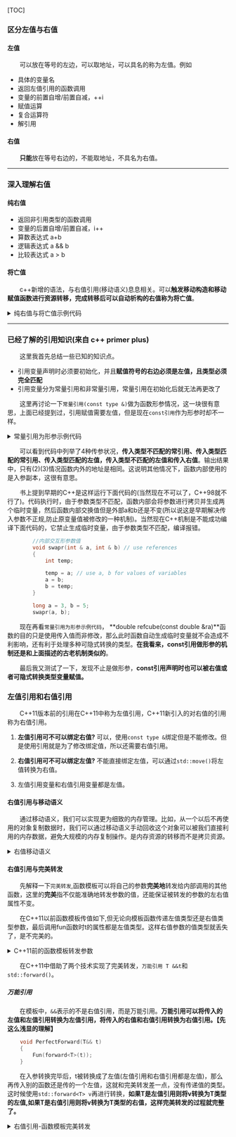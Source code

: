 [TOC]

### 区分左值与右值

#### 左值

&emsp;&emsp;可以放在等号的左边，可以取地址，可以具名的称为左值。例如

* 具体的变量名
* 返回左值引用的函数调用
* 变量的前置自增/前置自减，++i
* 赋值运算
* 复合运算符
* 解引用

#### 右值

&emsp;&emsp;**只能**放在等号右边的，不能取地址，不具名为右值。

---

### 深入理解右值

#### 纯右值 

* 返回非引用类型的函数调用
* 变量的后置自增/前置自减，i++
* 算数表达式 a+b
* 逻辑表达式 a && b
* 比较表达式 a > b


#### 将亡值

&emsp;&emsp;c++新增的语法，与右值引用(移动语义)息息相关。可以**触发移动构造和移动赋值函数进行资源转移，完成转移后可以自动析构的右值称为将亡值**。

<details>
<summary> 纯右值与将亡值示例代码 </summary>

```c++
    #include <iostream>
    using namespace std;

    //测试将亡值解开注释  测试纯右值注释
    #define DYINGVALUE 1    

    class A{
        private:
                int aa;
        public:

                A(){
                    cout<<"构造函数"<<endl;
                }

                A(const A & a){
                    cout<<"拷贝构造函数"<<endl;
                    this->aa = a.aa;
                }

                A &operator=(const A & a){
                    this->aa = a.aa;
                    cout << "普通赋值函数" << endl;

                    return *this;
                }
    #ifdef DYINGVALUE
                A(A && a) {
                    this->aa = a.aa;
                    cout << "移动构造函数" << endl;
                }

                A &operator=(A && a){
                    this->aa = a.aa;
                    cout << "移动赋值函数" << endl;

                    return *this;
                }
    #endif
                ~A(){
                    cout<<"析构函数"<<endl;
                }
    };

    A CreateA(){
        A a;
        return a;
    }

    int main(){

        A a1  = CreateA();
        cout<<"========"<<endl;

        A a2;
        cout<<"========"<<endl;

        a2 = CreateA();
        cout<<"========"<<endl;
        
        return 0;
    }

    /*
    使用 g++ main.cpp -std=c++11 -fno-elide-constructors 编译，显示被编译器优化的执行步骤

    测试将亡值结果
                    构造函数
                    移动构造函数
                    析构函数
                    移动构造函数  <==使用移动构造函数转移资源，然后析构
                    析构函数
                    ========
                    构造函数
                    ========
                    构造函数
                    移动构造函数
                    析构函数
                    移动赋值函数  <==使用移动赋值函数转移资源，然后析构
                    析构函数
                    ========
                    析构函数
                    析构函数

    测试纯右值结果
                    构造函数
                    拷贝构造函数
                    析构函数
                    拷贝构造函数
                    析构函数
                    ========
                    构造函数
                    ========
                    构造函数
                    拷贝构造函数
                    析构函数
                    普通赋值函数
                    析构函数
                    ========
                    析构函数
                    析构函数
    */
```
</details>

---

### 已经了解的引用知识(来自 c++ primer plus)

&emsp;&emsp;这里我首先总结一些已知的知识点。

* 引用变量声明时必须要初始化，并且**赋值符号的右边必须是左值，且类型必须完全匹配**
* 引用变量分为常量引用和非常量引用，常量引用在初始化后就无法再更改了

&emsp;&emsp;这里再讨论一下`常量引用(const type &)`做为函数形参情况，这一块很有意思，上面已经提到过，引用赋值需要左值，但是现在`const引用`作为形参时却不一样。

<details>

<summary> 常量引用为形参示例代码 </summary>

```c++

    #include <iostream>
    using namespace std;

    double refcube(const double &ra){
        cout <<"re address = "<<&ra<<endl;
        return ra * ra * ra;
    }

    int main (){
    
        int l = 10;
        const int & q = l;
        cout <<"q address = "<<&q<<endl;
        refcube(q);

        cout<<endl;

        double m = 3.14;
        const double & n = m;
        cout <<"n address = "<<&n<<endl;
        refcube(n);

        cout<<endl;

        double z = 3.14;
        cout <<"z address = "<<&z<<endl;
        refcube(z);

        cout<<endl;

        int y = 4;
        cout <<"y address = "<<&y<<endl;
        refcube(y);

        cout<<endl;

        int x = 5;
        cout <<"x address = "<<&x<<endl;
        refcube(std::move(x));

        return 0;
    }


    /* 执行结果:
        q  address = 0x7fff096d2ee4
        re address = 0x7fff096d2ee8  <=传入类型不匹配的常引用(1)

        n  address = 0x7fff096d2ed8
        re address = 0x7fff096d2ed8  <=传入类型匹配的常引用(2)

        z  address = 0x7fff096d2ed0
        re address = 0x7fff096d2ed0  <=传入类型匹配的左值(3)

        y  address = 0x7fff096d2ecc
        re address = 0x7fff096d2ef0  <=传入类型不匹配的左值(4)

        x  address = 0x7fff096d2ec8
        re address = 0x7fff096d2ef8 <=传入右值(5)
     */
```

</details>

&emsp;&emsp;可以看到代码中列举了4种传参状况，**传入类型不匹配的常引用、传入类型匹配的常引用、传入类型匹配的左值，传入类型不匹配的左值和传入右值**。输出结果中，只有(2)(3)情况函数内外的地址是相同。这说明其他情况下，函数内部使用的是入参副本，这很有意思。

&emsp;&emsp;书上提到早期的C++是这样运行下面代码的(当然现在不可以了，C++98就不行了)。代码执行时，由于参数类型不匹配，函数内部会将参数进行拷贝并生成两个临时变量，然后函数内部交换值但是外部a和b还是不变(所以说这是早期解决传入参数不正规,防止原变量值被修改的一种机制)。当然现在C++机制是不能成功编译下面代码的，它禁止生成临时变量，由于参数类型不匹配，编译报错。

```c++
        //内部交互形参数值
        void swapr(int & a, int & b) // use references
        {
            int temp;

            temp = a; // use a, b for values of variables
            a = b;
            b = temp;
        }

        long a = 3, b = 5;
        swapr(a, b);
```

&emsp;&emsp;现在再看`常量引用为形参示例代码`， **double refcube(const double &ra)**函数的目的只是使用传入值而非修改，那么此时函数自动生成临时变量就不会造成不利影响，还有利于处理多种可隐式转换的类型。**在我看来，const引用做形参的机制还是和上面描述的古老机制类似的**。  

&emsp;&emsp;最后我又测试了一下，发现不止是做形参，**const引用声明时也可以被右值或者可隐式转换类型变量赋值。**



### 左值引用和右值引用

&emsp;&emsp;C++11版本前的引用在C++11中称为左值引用，C++11新引入的对右值的引用称为右值引用。

1. **左值引用可不可以绑定右值?**  可以，使用`const type &`绑定但是不能修改。但是使用引用就是为了修改绑定值，所以还需要右值引用。

2. **右值引用可不可以绑定左值?** 不能直接绑定左值，可以通过`std::move()`将左值转换为右值。

3. 左值引用变量和右值引用变量都是左值。


#### 右值引用与移动语义

&emsp;&emsp;通过移动语义，我们可以实现更为细致的内存管理。比如，从一个以后不再使用的对象复制数据时，我们可以通过移动语义手动回收这个对象可以被我们直接利用的内存数据，避免大规模的内存复制操作。是内存资源的转移而不是拷贝资源。

<details>

<summary>  右值移动语义  </summary>

```c++
        #include <iostream>
        using namespace std;
        // #define MOVE 1  //注释运行拷贝构造函数  不注释运行移动构造函数

        class A{
        private:
                    int * m_i;
        public:
                    A(int _i){
                        m_i = new int(_i);
                        cout<<"构造函数"<<endl;
                    }

                    A(const A & a){
                    cout<<"深拷贝构造函数"<<endl;
                    int temp = *(a.m_i);
                    this->m_i = new int(temp);   
                    }

                    A(A && a){
                        cout<<"移动构造函数"<<endl;
                        this->m_i = a.m_i;
                        a.m_i = nullptr;
                    }

                    ~A(){
                        cout<<"析构函数"<<endl;
                        if(this->m_i){
                            cout<<"销毁 this->m_i"<<endl;
                            delete  this->m_i;
                            this->m_i = nullptr;
                        }
                    }
        };


        int main(){
            A aa(10);

        #ifdef MOVE
            A bb = std::move(aa);
        #else
            A bb = aa;
        #endif

            return 0;
        }

        /*执行结果:

            构造函数     <=====  执行移动构造函数
            移动构造函数
            析构函数
            销毁 this->m_i  <===== 资源只有一份所以只销毁一次
            析构函数

            =======================================

            构造函数       <====== 执行拷贝构造函数
            深拷贝构造函数
            析构函数
            销毁 this->m_i <====== 资源被拷贝了一份，所以有两份，需要销毁两次
            析构函数
            销毁 this->m_i

         */
```
</details>



#### 右值引用与完美转发

&emsp;&emsp;先解释一下`完美转发`,函数模板可以将自己的参数**完美地**转发给内部调用的其他函数，这里的**完美**指不仅能准确地转发参数的值，还能保证被转发的参数的左右值属性不变。

&emsp;&emsp;在C++11以前函数模板传值如下,但无论向模板函数传递左值类型还是右值类型参数，最后调用fun函数时t的属性都是左值类型。这样右值参数的值类型就丢失了，是不完美的。

<details>

<summary> C++11前的函数模板转发参数 </summary>

```c++
        #include <iostream>
        using namespace std;

        //如果入参是左值则走此函数
        void fun(int &n){
            cout<<"left n = "<<n<<endl;
        }

        //如果入参是右值则走此函数
        void fun(int &&n){
            cout<<"right n = "<<n<<endl;
        }

        //函数模板
        template<class T>
        void Fun(T t){
            fun(t);
        }

        int main(){

            int i = 10;
            int &m = i;

            Fun<int &>(m);   //左值引用传参
            Fun<int &&>(100);//右值引用传参

            return 0;
        }

        /*
            //发现向模板函数中传入左值和右值类型，最后在使用时都会变成左值类型
            left n = 10
            left n = 100
        */ 
```

</details>

&emsp;&emsp;在C++11中借助了两个技术实现了完美转发，`万能引用 T &&t`和`std::forward()`。


##### 万能引用

&emsp;&emsp;在模板中，`&&`表示的不是右值引用，而是万能引用。**万能引用可以将传入的左值和左值引用转换为左值引用，将传入的右值和右值引用转换为右值引用。【先这么浅显的理解】**

```c++
    void PerfectForward(T&& t)
    {
        Fun(forward<T>(t));
    }
```

&emsp;&emsp;在入参转换完毕后，t被转换成了左值(左值引用和右值引用都是左值)，那么再传入别的函数还是传的一个左值，这就和完美转发差一点，没有传递值的类型。这时候使用`std::forward<T> v`再进行转换，**如果T是左值引用则将v转换为T类型的左值,如果T是右值引用则将v转换为T类型的右值，这样完美转发的过程就完整了。**

<details>

<summary> 右值引用-函数模板完美转发 </summary>

```c++
        #include <iostream>
        using namespace std;

        void fun(int &n){
            cout<<"left n = "<<n<<endl;
        }

        void fun(int &&n){
            cout<<"right n = "<<n<<endl;
        }

        //完美转发的函数模板
        template<class T>
        void Fun(T &&t){
            fun(std::forward<T>(t));
        }

        int main(){

            int i = 10;
            int &m = i;

            Fun<int &>(m);
            Fun<int &&>(100);
            return 0;
        }

        /* 执行结果:
            left n = 10
            right n = 100  
         */
```

</details>